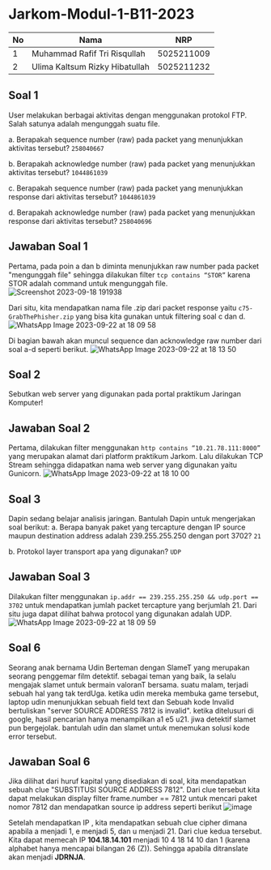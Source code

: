 # Jarkom-Modul-1-B11-2023

| No | Nama | NRP |
| -------- | -------- | -------- |
| 1 | Muhammad Rafif Tri Risqullah | 5025211009 |
| 2 | Ulima Kaltsum Rizky Hibatullah | 5025211232 |

## Soal 1
User melakukan berbagai aktivitas dengan menggunakan protokol FTP. Salah satunya adalah mengunggah suatu file.

a. Berapakah sequence number (raw) pada packet yang menunjukkan aktivitas tersebut? `258040667`

b. Berapakah acknowledge number (raw) pada packet yang menunjukkan aktivitas tersebut? `1044861039`

c. Berapakah sequence number (raw) pada packet yang menunjukkan response dari aktivitas tersebut? `1044861039`

d. Berapakah acknowledge number (raw) pada packet yang menunjukkan response dari aktivitas tersebut? `258040696`

## Jawaban Soal 1
Pertama, pada poin a dan b diminta menunjukkan raw number pada packet "mengunggah file" sehingga dilakukan filter `tcp contains “STOR”` karena STOR adalah command untuk mengunggah file. 
![Screenshot 2023-09-18 191938](https://github.com/ulimakrh/Jarkom-Modul-1-B11-2023/assets/114993076/a3137b20-466d-41eb-970d-6861a98f6c34)

Dari situ, kita mendapatkan nama file .zip dari packet response yaitu `c75-GrabThePhisher.zip` yang bisa kita gunakan untuk filtering soal c dan d.
![WhatsApp Image 2023-09-22 at 18 09 58](https://github.com/ulimakrh/Jarkom-Modul-1-B11-2023/assets/114993076/2746a512-4751-4d62-abd2-0909c1f217b3)

Di bagian bawah akan muncul sequence dan acknowledge raw number dari soal a-d seperti berikut.
![WhatsApp Image 2023-09-22 at 18 13 50](https://github.com/ulimakrh/Jarkom-Modul-1-B11-2023/assets/114993076/9ea95dce-23e2-4c35-aa0e-1ac5fd3dc08c)

## Soal 2
Sebutkan web server yang digunakan pada portal praktikum Jaringan Komputer!

## Jawaban Soal 2
Pertama, dilakukan filter menggunakan `http contains “10.21.78.111:8000”` yang merupakan alamat dari platform praktikum Jarkom.
Lalu dilakukan TCP Stream sehingga didapatkan nama web server yang digunakan yaitu Gunicorn.
![WhatsApp Image 2023-09-22 at 18 10 00](https://github.com/ulimakrh/Jarkom-Modul-1-B11-2023/assets/114993076/5ada35c2-192b-4c6e-b533-10f80ae1e330)

## Soal 3
Dapin sedang belajar analisis jaringan. Bantulah Dapin untuk mengerjakan soal berikut:
a. Berapa banyak paket yang tercapture dengan IP source maupun destination address adalah 239.255.255.250 dengan port 3702? `21`

b. Protokol layer transport apa yang digunakan? `UDP`

## Jawaban Soal 3
Dilakukan filter menggunakan `ip.addr == 239.255.255.250 && udp.port == 3702` untuk mendapatkan jumlah packet tercapture yang berjumlah 21.
Dari situ juga dapat dilihat bahwa protocol yang digunakan adalah UDP.
![WhatsApp Image 2023-09-22 at 18 09 59](https://github.com/ulimakrh/Jarkom-Modul-1-B11-2023/assets/114993076/e5705783-af2d-49bc-8483-be4d25cc9c96)

## Soal 6
Seorang anak bernama Udin Berteman dengan SlameT yang merupakan seorang penggemar film detektif. sebagai teman yang baik, Ia selalu mengajak slamet untuk bermain valoranT bersama. suatu malam, terjadi sebuah hal yang tak terdUga. ketika udin mereka membuka game tersebut, laptop udin menunjukkan sebuah field text dan Sebuah kode Invalid bertuliskan "server SOURCE ADDRESS 7812 is invalid". ketika ditelusuri di google, hasil pencarian hanya menampilkan a1 e5 u21. jiwa detektif slamet pun bergejolak. bantulah udin dan slamet untuk menemukan solusi kode error tersebut.

## Jawaban Soal 6
Jika dilihat dari huruf kapital yang disediakan di soal, kita mendapatkan sebuah clue "SUBSTITUSI SOURCE ADDRESS 7812". Dari clue tersebut kita dapat melakukan display filter frame.number == 7812 untuk mencari paket nomor 7812 dan mendapatkan source ip address seperti berikut
![image](https://github.com/ulimakrh/Jarkom-Modul-1-B11-2023/assets/65074635/d894e1ce-b3d6-48de-9195-8d6b6c068728)

Setelah mendapatkan IP , kita mendapatkan sebuah clue cipher dimana apabila a menjadi 1, e menjadi 5, dan u menjadi 21. Dari clue kedua tersebut. Kita dapat memecah IP **104.18.14.101** menjadi 10 4 18 14 10 dan 1 (karena alphabet hanya mencapai bilangan 26 (Z)). Sehingga apabila ditranslate akan menjadi **JDRNJA**.

